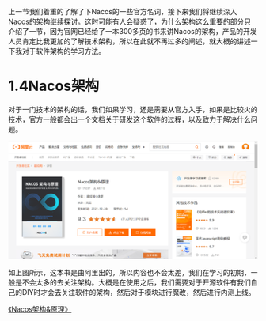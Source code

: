 上一节我们着重的了解了下Nacos的一些官方名词，接下来我们将继续深入Nacos的架构继续探讨。这时可能有人会疑惑了，为什么架构这么重要的部分只介绍了一节，因为官网已经给了一本300多页的书来讲Nacos的架构，产品的开发人员肯定比我更加的了解技术架构，所以在此就不再过多的阐述，就大概的讲述一下我对于软件架构的学习方法。

# 1.4Nacos架构

对于一门技术的架构的话，我们如果学习，还是需要从官方入手，如果是比较火的技术，官方一般都会出一个文档关于研发这个软件的过程，以及致力于解决什么问题。

![](../images/20230927175436.png)

如上图所示，这本书是由阿里出的，所以内容也不会太差，我们在学习的初期，一般是不会太多的去关注架构。大概是在使用之后，我们需要对于开源软件有我们自己的DIY时才会去关注软件的架构，然后对于模块进行魔改，然后进行内测上线。

[《Nacos架构&原理》](https://developer.aliyun.com/ebook/download/36?spm=a2c6h.26392459.ebook-detail.3.31b934e2cj9sjN)